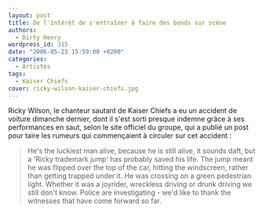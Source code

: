 ```yaml
---
layout: post
title: De l'intérêt de s'entraîner à faire des bonds sur scène
authors:
  - Dirty Henry
wordpress_id: 315
date: "2006-05-23 15:59:00 +0200"
categories:
  - Artistes
tags:
  - Kaiser Chiefs
cover: ricky-wilson-kaiser-chiefs.jpg
---
```


Ricky Wilson, le chanteur sautant de Kaiser Chiefs a eu un accident de voiture
dimanche dernier, dont il s'est sorti presque indemne grâce à ses performances
en saut, selon le site officiel du groupe, qui a publié un post pour taire les
rumeurs qui commençaient à circuler sur cet accident :

> He's the luckiest man alive, because he is still alive, it sounds daft, but a
> 'Ricky trademark jump' has probably saved his life. The jump meant he was
> flipped over the top of the car, hitting the windscreen, rather than getting
> trapped under it. He was crossing on a green pedestrian light. Whether it was
> a joyrider, wreckless driving or drunk driving we still don't know. Police are
> investigating - we'd like to thank the witnesses that have come forward so
> far.

